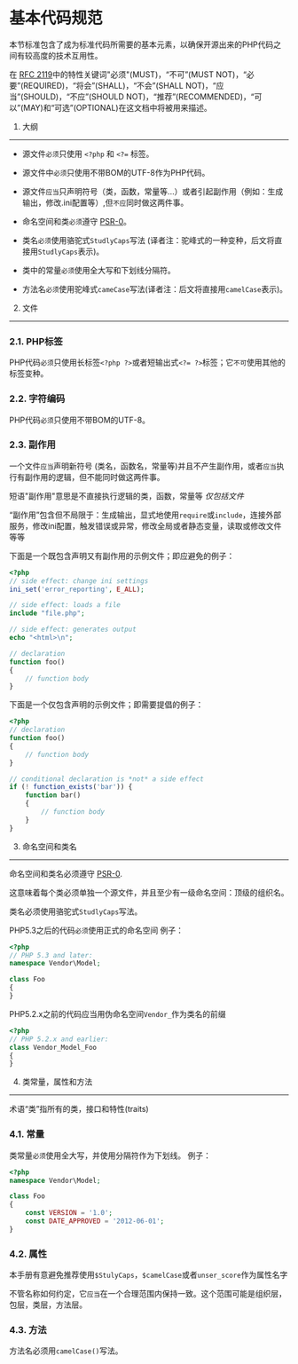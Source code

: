 基本代码规范
=====================

本节标准包含了成为标准代码所需要的基本元素，以确保开源出来的PHP代码之间有较高度的技术互用性。

在 [RFC 2119][]中的特性关键词"必须"(MUST)，“不可”(MUST NOT)，“必要”(REQUIRED)，“将会”(SHALL)，“不会”(SHALL NOT)，“应当”(SHOULD)，“不应”(SHOULD NOT)，“推荐”(RECOMMENDED)，“可以”(MAY)和“可选”(OPTIONAL)在这文档中将被用来描述。

[RFC 2119]: http://www.ietf.org/rfc/rfc2119.txt
[PSR-0]: https://github.com/hfcorriez/fig-standards/blob/zh_CN/接受/PSR-0.md


1. 大纲
-----------

- 源文件`必须`只使用 `<?php` 和 `<?=` 标签。

- 源文件中`必须`只使用不带BOM的UTF-8作为PHP代码。

- 源文件`应当`只声明符号（类，函数，常量等...）或者引起副作用（例如：生成输出，修改.ini配置等）,但`不应`同时做这两件事。

- 命名空间和类`必须`遵守 [PSR-0][]。

- 类名`必须`使用骆驼式`StudlyCaps`写法 (译者注：驼峰式的一种变种，后文将直接用`StudlyCaps`表示)。

- 类中的常量`必须`使用全大写和下划线分隔符。

- 方法名`必须`使用驼峰式`cameCase`写法(译者注：后文将直接用`camelCase`表示)。


2. 文件
--------

### 2.1. PHP标签

PHP代码`必须`只使用长标签`<?php ?>`或者短输出式`<?= ?>`标签；它`不可`使用其他的标签变种。

### 2.2. 字符编码

PHP代码`必须`只使用不带BOM的UTF-8。

### 2.3. 副作用

一个文件`应当`声明新符号 (类名，函数名，常量等)并且不产生副作用，或者`应当`执行有副作用的逻辑，但不能同时做这两件事。

短语"副作用"意思是不直接执行逻辑的类，函数，常量等 *仅包括文件*

“副作用”包含但不局限于：生成输出，显式地使用`require`或`include`，连接外部服务，修改ini配置，触发错误或异常，修改全局或者静态变量，读取或修改文件等等

下面是一个既包含声明又有副作用的示例文件；即应避免的例子：

```php
<?php
// side effect: change ini settings
ini_set('error_reporting', E_ALL);

// side effect: loads a file
include "file.php";

// side effect: generates output
echo "<html>\n";

// declaration
function foo()
{
    // function body
}
```

下面是一个仅包含声明的示例文件；即需要提倡的例子：

```php
<?php
// declaration
function foo()
{
    // function body
}

// conditional declaration is *not* a side effect
if (! function_exists('bar')) {
    function bar()
    {
        // function body
    }
}
```


3. 命名空间和类名
----------------------------

命名空间和类名必须遵守 [PSR-0][].

这意味着每个类必须单独一个源文件，并且至少有一级命名空间：顶级的组织名。

类名必须使用骆驼式`StudlyCaps`写法。

PHP5.3之后的代码`必须`使用正式的命名空间
例子：

```php
<?php
// PHP 5.3 and later:
namespace Vendor\Model;

class Foo
{
}
```

PHP5.2.x之前的代码应当用伪命名空间`Vendor_`作为类名的前缀

```php
<?php
// PHP 5.2.x and earlier:
class Vendor_Model_Foo
{
}
```

4. 类常量，属性和方法
-------------------------------------------

术语“类”指所有的类，接口和特性(traits)

### 4.1. 常量

类常量`必须`使用全大写，并使用分隔符作为下划线。
例子：

```php
<?php
namespace Vendor\Model;

class Foo
{
    const VERSION = '1.0';
    const DATE_APPROVED = '2012-06-01';
}
```

### 4.2. 属性

本手册有意避免推荐使用`$StulyCaps`，`$camelCase`或者`unser_score`作为属性名字

不管名称如何约定，它`应当`在一个合理范围内保持一致。这个范围可能是组织层，包层，类层，方法层。

### 4.3. 方法

方法名必须用`camelCase()`写法。

